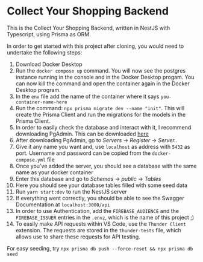 # Collect Your Shopping Backend 

This is the Collect Your Shopping Backend, written in NestJS with Typescript, using Prisma as ORM. 

In order to get started with this project after cloning, you would need to undertake the following steps: 

1. Download Docker Desktop
2. Run the `docker compose up` command. You will now see the postgres instance running in the console and in the Docker Desktop progam. You can now kill the command and open the container again in the Docker Desktop program.
3. In the `env` file add the name of the container where it says `you-container-name-here`
4. Run the command: `npx prisma migrate dev --name "init"`. This will create the Prisma Client and run the migrations for the models in the Prisma Client. 
5. In order to easily check the database and interact with it, I recommend downloading PgAdmin. This can be downloaded [here](https://www.pgadmin.org/download/)
6. After downloading PgAdmin, go to *Servers* -> *Register* -> *Server..*
7. Give it any name you want and, use `localhost` as address with `5432` as port. Username and password can be copied from the `docker-compose.yml` file
8. Once you've added the server, you should see a database with the same name as your docker container
9. Enter this database and go to *Schemas* -> *public* -> *Tables*
10. Here you should see your database tables filled with some seed data 
11. Run `yarn start:dev` to run the NestJS server
12. If everything went correctly, you should be able to see the Swagger Documentation at `localhost:3000/api`
13. In order to use Authentication, add the `FIREBASE_AUDIENCE` and the `FIREBASE_ISSUER` entries in the `.envz`, which is the name of this project ;)
14. To easily make API requests within VS Code, use the `Thunder Client` extension. The requests are stored in the `thunder-tests` file, which allows use to share these requests for API testing. 



For easy seeding, try `npx prisma db push --force-reset && npx prisma db seed`
